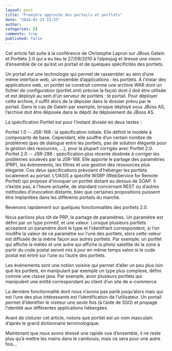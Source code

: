 ```yaml
---
layout: post
title: "Première approche des portails et portlets"
date: "2014-01-23 13:55"
author:
categories: []
comments: true
published: false
---
```


Cet article fait suite à la conférence de Christophe Laprun sur JBoss Gatein et Portlets 2.0 qui a eu lieu le 27/09/2010 à l’alpesjug et dresse une vision d’ensemble de ce qu’est un portail et de quelques spécificités des portlets.

Un portail est une technologie qui permet de rassembler au sein d’une même interface web, un ensemble d’applications : les portlets. A l’instar des applications web, un portlet se construit comme une archive WAR dont un fichier de configuration (portlet.xml) précise la façon dont il doit être utilisée et est déployé au sein d’un serveur de portlets : le portail.
 Pour déployer cette archive, il suffit alors de la déposer dans le dossier prévu par le portail. Dans le cas de GateIn par exemple, lorsque déployé sous JBoss AS, l’archive doit être déposée dans le dépôt de déploiement de JBoss AS.

La spécification Portlet est pour l’instant divisée en deux textes :

Portlet 1.0 -- JSR-168 : la spécification initiale. Elle définit le modèle à composants de base. Cependant, elle souffre d’un certain nombre de problèmes (pas de dialogue entre les portlets, pas de solution élégante pour la gestion des resources, …), pour la plupart corrigés avec Portlet 2.0.
Portlet 2.0 -- JSR-286 : spécification plus récente destinée à corriger les problèmes soulevés par la JSR-168. Elle apporte le partage des paramètres (PRP), les évènements, les filtres et une gestion des ressources plus élégante.
Ces deux spécifications prévoient d’héberger les portlets localement au portail. L’OASIS a spécifié WSRP (WebService for Remote Portlet) qui propose d’invoquer un portlet distant au dessus de SOAP. Il n’existe pas, à l’heure actuelle, de standard concernant REST ou d’autres méthodes d’invocation distante, bien que certaines propositions puissent être implantées dans les différents portails du marché.

Revenons rapidement sur quelques fonctionnalités des portlets 2.0.

Nous parlions plus tôt de PRP, le partage de paramètres. Un paramètre est défini par un type primitif, et une valeur. Lorsque plusieurs portlets acceptent un paramètre dont le type et l’identifiant correspondent, si l’on modifie la valeur de ce paramètre sur l’une des portlets, alors cette valeur est diffusée de la même façon aux autres portlets. Par exemple, un portlet qui affiche la météo et une autre qui affiche la photo satellite de la zone à partir du code postal seront mis à jour en même temps selon si le code postal est entré sur l’une ou l’autre des portlets.

Les évènements sont une notion voisine qui permet d’aller un peu plus loin que les portlets, en manipulant par exemple un type plus complexe, défini comme une classe java. Par exemple, avoir plusieurs portlets qui manipulent une entité correspondant au client d’un site de e-commerce.

La dernière fonctionnalité dont nous n’avons pas parlé jusqu’alors mais qui est l’une des plus intéressante est l’identification de l’utilisateur. Un portail permet d’identifier le visiteur une seule fois (à l’aide de SSO) et propage l’identité aux différentes applications hébergées.

Avant de cloturer cet article, notons que portlet est un nom masculain d’après le grand dictionnaire terminologique.

Maintenant que nous avons dressé une rapide vue d’ensemble, il ne reste plus qu’à mettre les mains dans le cambouis, mais ce sera pour une autre fois…

